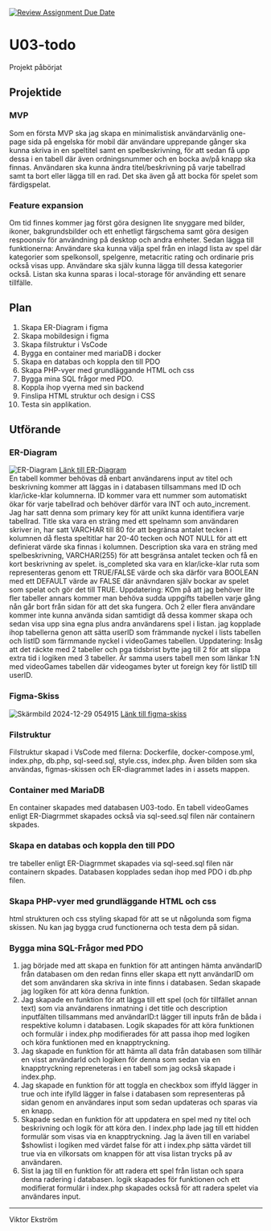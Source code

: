 [![Review Assignment Due Date](https://classroom.github.com/assets/deadline-readme-button-22041afd0340ce965d47ae6ef1cefeee28c7c493a6346c4f15d667ab976d596c.svg)](https://classroom.github.com/a/5k4uDUDX)

# U03-todo
Projekt påbörjat
## Projektide

### MVP
Som en första MVP ska jag skapa en minimalistisk användarvänlig one-page sida på engelska för mobil där användare upprepande gånger ska kunna skriva in en speltitel samt en spelbeskrivning, för att sedan få upp dessa i en tabell där även ordningsnummer och en bocka av/på knapp ska finnas. Användaren ska kunna ändra titel/beskrivning på varje tabellrad samt ta bort eller lägga till en rad. Det ska även gå att bocka för spelet som färdigspelat. 

### Feature expansion 
Om tid finnes kommer jag först göra designen lite snyggare med bilder, ikoner, bakgrundsbilder och ett enhetligt färgschema samt göra desigen respoonsiv för användning på desktop och andra enheter. Sedan lägga till funktionerna: Användare ska kunna välja spel från en inlagd lista av spel där kategorier som spelkonsoll, spelgenre, metacritic rating och ordinarie pris också visas upp. Användare ska själv kunna lägga till dessa kategorier också. Listan ska kunna sparas i local-storage för använding ett senare tillfälle.

## Plan
1. Skapa ER-Diagram i figma
2. Skapa mobildesign i figma
3. Skapa filstruktur i VsCode
4. Bygga en container med mariaDB i docker
5. Skapa en databas och koppla den till PDO
6. Skapa PHP-vyer med grundläggande HTML och css
7. Bygga mina SQL frågor med PDO.
8. Koppla ihop vyerna med sin backend
9. Finslipa HTML struktur och design i CSS
10. Testa sin applikation.

## Utförande

### ER-Diagram
![ER-Diagram](https://github.com/user-attachments/assets/ab4bea14-d1bf-41be-a5f0-381ccc59d793)
[Länk till ER-Diagram](https://www.figma.com/design/oGqJhH8jCxsHc1e2w2Qg6W/U03-ERDiagram-FigmaSkiss?node-id=0-1&p=f&t=LLaNUQibLpP9yzGb-0)
<br>
En tabell kommer behövas då enbart användarens input av titel och beskrivning kommer att läggas in i databasen tillsammans med ID och klar/icke-klar kolumnerna. ID kommer vara ett nummer som automatiskt ökar för varje tabellrad och behöver därför vara INT och auto_increment. Jag har satt denna som primary key för att unikt kunna identifiera varje tabellrad. Title ska vara en sträng med ett spelnamn som användaren skriver in, har satt VARCHAR till 80 för att begränsa antalet tecken i kolumnen då flesta speltitlar har 20-40 tecken och NOT NULL för att ett definierat värde ska finnas i kolumnen. Description ska vara en sträng med spelbeskrivning, VARCHAR(255) för att besgränsa antalet tecken och få en kort beskrivning av spelet. is_completed ska vara en klar/icke-klar ruta som representeras genom ett TRUE/FALSE värde och ska därför vara BOOLEAN med ett DEFAULT värde av FALSE där anävndaren själv bockar av spelet som spelat och gör det till TRUE. Uppdatering: KOm på att jag behöver lite fler tabeller annars kommer man behöva sudda uppgifts tabellen varje gång nån går bort från sidan för att det ska fungera. Och 2 eller flera användare kommer inte kunna använda sidan samtidigt då dessa kommer skapa och sedan visa upp sina egna plus andra användarens spel i listan. jag kopplade ihop tabellerna genon att sätta userID som främmande nyckel i lists tabellen och listID som färmmande nyckel i videoGames tabellen. Uppdatering: Insåg att det räckte med 2 tabeller och pga tidsbrist bytte jag till 2 för att slippa extra tid i logiken med 3 tabeller. Är samma users tabell men som länkar 1:N med videoGames tabellen där videogames byter ut foreign key för listID till userID.

### Figma-Skiss
![Skärmbild 2024-12-29 054915](https://github.com/user-attachments/assets/aa178b8e-0741-44a2-85c6-a54b9a79ebf0)
[Länk till figma-skiss](https://www.figma.com/design/oGqJhH8jCxsHc1e2w2Qg6W/U03-ERDiagram-FigmaSkiss?node-id=0-1&p=f&t=LLaNUQibLpP9yzGb-0)

### Filstruktur
Filstruktur skapad i VsCode med filerna: Dockerfile, docker-compose.yml, index.php, db.php, sql-seed.sql, style.css, index.php. Även bilden som ska användas, figmas-skissen och ER-diagrammet lades in i assets mappen.

### Container med MariaDB
En container skapades med databasen U03-todo. En tabell videoGames enligt ER-Diagrmmet skapades också via sql-seed.sql filen när containern skpades.

### Skapa en databas och koppla den till PDO
tre tabeller enligt ER-Diagrmmet skapades via sql-seed.sql filen när containern skpades. Databasen kopplades sedan ihop med PDO i db.php filen.

### Skapa PHP-vyer med grundläggande HTML och css
html strukturen och css styling skapad för att se ut någolunda som figma skissen. Nu kan jag bygga crud functionerna och testa dem på sidan.

### Bygga mina SQL-Frågor med PDO

1. jag började med att skapa en funktion för att antingen hämta användarID från databasen om den redan finns eller skapa ett nytt användarID om det som användaren ska skriva in inte finns i databasen. Sedan skapade jag logiken för att köra denna funktion.
2. Jag skapade en funktion för att lägga till ett spel (och för tillfället annan text) som via användarens inmatning i det title och description inputfälten tillsammans med användarID:t lägger till inputs från de båda i respektive kolumn i databasen. Logik skapades för att köra funktionen och formulär i index.php modifierades för att passa ihop med logiken och köra funktionen med en knapptryckning.
3. Jag skapade en funktion för att hämta all data från databasen som tillhär en visst användarId och logiken för denna som  sedan via en knapptryckning repreneteras i en tabell som jag också skapade i index.php.
4. Jag skapade en funktion för att toggla en checkbox som iffyld lägger in true och inte ifylld lägger in false i databasen som representeras på sidan genom en användares input som sedan updateras och sparas via en knapp.
5. Skapade sedan en funktion för att uppdatera en spel med ny titel och beskrivning och logik för att köra den. I index.php lade jag till ett hidden formulär som visas via en knapptryckning. Jag la även till en variabel $showlist i logiken med värdet false för att i index.php sätta värdet till true via en vilkorsats om knappen för att visa listan trycks på av användaren.
6. Sist la jag till en funktion för att radera ett spel från listan och spara denna radering i databasen. logik skapades för funktionen och ett modifierat formulär i index.php skapades också för att radera spelet via användares input.

---

Viktor Ekström
